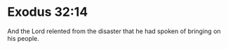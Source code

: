 # Exodus 32:14

And the Lord relented from the disaster that he had spoken of bringing on his people.

